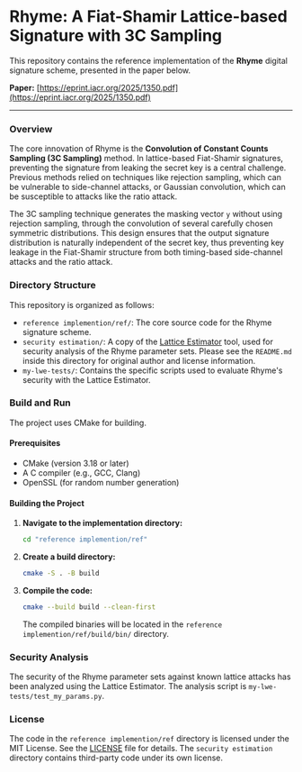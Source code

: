 # Rhyme: A Fiat-Shamir Lattice-based Signature with 3C Sampling

This repository contains the reference implementation of the **Rhyme** digital signature scheme, presented in the paper below.

**Paper:** [https://eprint.iacr.org/2025/1350.pdf](https://eprint.iacr.org/2025/1350.pdf)

---

### Overview

The core innovation of Rhyme is the **Convolution of Constant Counts Sampling (3C Sampling)** method. In lattice-based Fiat-Shamir signatures, preventing the signature from leaking the secret key is a central challenge. Previous methods relied on techniques like rejection sampling, which can be vulnerable to side-channel attacks, or Gaussian convolution, which can be susceptible to attacks like the ratio attack.

The 3C sampling technique generates the masking vector `y` without using rejection sampling, through the convolution of several carefully chosen symmetric distributions. This design ensures that the output signature distribution is naturally independent of the secret key, thus preventing key leakage in the Fiat-Shamir structure from both timing-based side-channel attacks and the ratio attack.

### Directory Structure

This repository is organized as follows:

-   `reference implemention/ref/`: The core source code for the Rhyme signature scheme.
-   `security estimation/`: A copy of the [Lattice Estimator](https://github.com/malb/lattice-estimator) tool, used for security analysis of the Rhyme parameter sets. Please see the `README.md` inside this directory for original author and license information.
-   `my-lwe-tests/`: Contains the specific scripts used to evaluate Rhyme's security with the Lattice Estimator.

### Build and Run

The project uses CMake for building.

#### Prerequisites

-   CMake (version 3.18 or later)
-   A C compiler (e.g., GCC, Clang)
-   OpenSSL (for random number generation)

#### Building the Project

1.  **Navigate to the implementation directory:**
    ```bash
    cd "reference implemention/ref"
    ```

2.  **Create a build directory:**
    ```bash
    cmake -S . -B build
    ```

3.  **Compile the code:**
    ```bash
    cmake --build build --clean-first
    ```

    The compiled binaries will be located in the `reference implemention/ref/build/bin/` directory.

### Security Analysis

The security of the Rhyme parameter sets against known lattice attacks has been analyzed using the Lattice Estimator. The analysis script is `my-lwe-tests/test_my_params.py`.

### License

The code in the `reference implemention/ref` directory is licensed under the MIT License. See the [LICENSE](LICENSE) file for details. The `security estimation` directory contains third-party code under its own license.